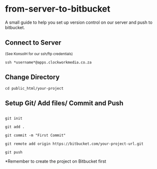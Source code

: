 # from-server-to-bitbucket
A small guide to help you set up version control on our server and push to bitbucket.



## Connect to Server
<small>(See KonsolH for our ssh/ftp credentials)</small>

```
ssh *username*@apps.clockworkmedia.co.za
```

## Change Directory
```
cd public_html/your-project
```

## Setup Git/ Add files/ Commit and Push

```

git init

git add .

git commit -m "First Commit"

git remote add origin https://bitbucket.com/your-project-url.git

git push

```

*Remember to create the project on Bitbucket first

